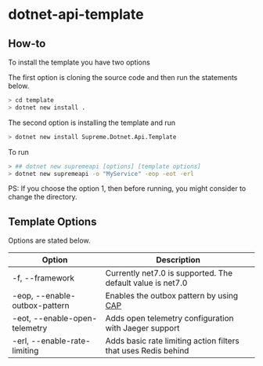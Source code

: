 # dotnet-api-template

## How-to

To install the template you have two options 


The first option is cloning the source code and then run the statements below.

```bash
> cd template
> dotnet new install .
```

The second option is installing the template and run
```bash
> dotnet new install Supreme.Dotnet.Api.Template
```

To run
```bash
> ## dotnet new supremeapi [options] [template options]
> dotnet new supremeapi -o "MyService" -eop -eot -erl
```

PS: If you choose the option 1, then before running, you might consider to change the directory.

## Template Options
Options are stated below.

| Option | Description |
| ------ | ----------- |
| -f, --framework | Currently net7.0 is supported. The default value is net7.0 |
| -eop, --enable-outbox-pattern | Enables the outbox pattern by using [CAP](https://cap.dotnetcore.xyz/) |
| -eot, --enable-open-telemetry | Adds open telemetry configuration with Jaeger support |
| -erl, --enable-rate-limiting | Adds basic rate limiting action filters that uses Redis behind |
